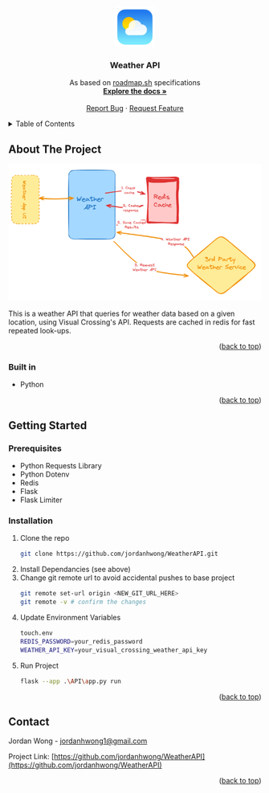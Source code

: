 <!-- Improved compatibility of back to top link: See: https://github.com/othneildrew/Best-README-Template/pull/73 -->
<a id="readme-top"></a>
<!--
*** Thanks for checking out the Best-README-Template. If you have a suggestion
*** that would make this better, please fork the repo and create a pull request
*** or simply open an issue with the tag "enhancement".
*** Don't forget to give the project a star!
*** Thanks again! Now go create something AMAZING! :D
-->



<!-- PROJECT SHIELDS -->
<!--
*** I'm using markdown "reference style" links for readability.
*** Reference links are enclosed in brackets [ ] instead of parentheses ( ).
*** See the bottom of this document for the declaration of the reference variables
*** for contributors-url, forks-url, etc. This is an optional, concise syntax you may use.
*** https://www.markdownguide.org/basic-syntax/#reference-style-links
-->
<!--
[![Contributors][contributors-shield]][contributors-url]
[![Forks][forks-shield]][forks-url]
[![Stargazers][stars-shield]][stars-url]
[![Issues][issues-shield]][issues-url]
[![project_license][license-shield]][license-url]
[![LinkedIn][linkedin-shield]][linkedin-url]
-->


<!-- PROJECT LOGO -->
<br />
<div align="center">
  <a href="https://github.com/jordanhwong/WeatherAPI">
    <img src="images/logo.jpg" alt="Logo" width="80" height="80">
  </a>

<h3 align="center">Weather API</h3>

  <p align="center">
    As based on <a href="https://roadmap.sh/projects/weather-api-wrapper-service">roadmap.sh</a> specifications
    <br />
    <a href="https://github.com/jordanhwong/WeatherAPI"><strong>Explore the docs »</strong></a>
    <br />
    <br />
    <a href="https://github.com/jordanhwong/WeatherAPI/issues/new?labels=bug&template=bug-report---.md">Report Bug</a>
    &middot;
    <a href="https://github.com/jordanhwong/WeatherAPI/issues/new?labels=enhancement&template=feature-request---.md">Request Feature</a>
  </p>
</div>



<!-- TABLE OF CONTENTS -->
<details>
  <summary>Table of Contents</summary>
  <ol>
    <li>
      <a href="#about-the-project">About The Project</a>
      <ul>
        <li><a href="#built-with">Built With</a></li>
      </ul>
    </li>
    <li>
      <a href="#getting-started">Getting Started</a>
      <ul>
        <li><a href="#prerequisites">Prerequisites</a></li>
        <li><a href="#installation">Installation</a></li>
      </ul>
    </li>
    <li><a href="#usage">Usage</a></li>
    <li><a href="#contact">Contact</a></li>
  </ol>
</details>



<!-- ABOUT THE PROJECT -->
## About The Project

[![Task Tracker Screen Shot][product-screenshot]](https://roadmap.sh/projects/weather-api-wrapper-service)

This is a weather API that queries for weather data based on a given location, using Visual Crossing's API. Requests are cached in redis for fast repeated look-ups.

<p align="right">(<a href="#readme-top">back to top</a>)</p>



### Built in

* Python

<p align="right">(<a href="#readme-top">back to top</a>)</p>



<!-- GETTING STARTED -->
## Getting Started

### Prerequisites

* Python Requests Library
* Python Dotenv
* Redis
* Flask
* Flask Limiter

### Installation

1. Clone the repo
   ```sh
   git clone https://github.com/jordanhwong/WeatherAPI.git
   ```
2. Install Dependancies (see above)
3. Change git remote url to avoid accidental pushes to base project
   ```sh
   git remote set-url origin <NEW_GIT_URL_HERE>
   git remote -v # confirm the changes
   ```
4. Update Environment Variables
    ```sh
    touch.env
    REDIS_PASSWORD=your_redis_password
    WEATHER_API_KEY=your_visual_crossing_weather_api_key
    ```
5. Run Project
    ```sh
    flask --app .\API\app.py run
    ```

<p align="right">(<a href="#readme-top">back to top</a>)</p>



<!-- USAGE EXAMPLES -->
<!-- ## Usage

To run, use .NET's CLI compiler with the action you wish to do. 
```sh
dotnet run <command> <args>
```
Below is example usage of the program:
```sh
dotnet run add "Clean the bathroom"
Task added successfully: (ID: 1)

dotnet run list              
ID: 1, Description: Clean the bathroom, Status: ToDo, Created At: 5/22/2025 9:35:17 PM, Updated At: 5/22/2025 9:35:17 PM

dotnet run mark-done 1
Task ID 1 status updated to Done.

dotnet run list done  
ID: 1, Description: Clean the bathroom, Status: Done, Created At: 5/22/2025 9:35:17 PM, Updated At: 5/22/2025 9:37:20 PM
```

<p align="right">(<a href="#readme-top">back to top</a>)</p> -->


<!-- 
ROADMAP
## Roadmap

- [ ] Feature 1
- [ ] Feature 2
- [ ] Feature 3
    - [ ] Nested Feature

See the [open issues](https://github.com/jordanhwong/WeatherAPI/issues) for a full list of proposed features (and known issues).

<p align="right">(<a href="#readme-top">back to top</a>)</p>
 -->


<!-- CONTRIBUTING
## Contributing

Contributions are what make the open source community such an amazing place to learn, inspire, and create. Any contributions you make are **greatly appreciated**.

If you have a suggestion that would make this better, please fork the repo and create a pull request. You can also simply open an issue with the tag "enhancement".
Don't forget to give the project a star! Thanks again!

1. Fork the Project
2. Create your Feature Branch (`git checkout -b feature/AmazingFeature`)
3. Commit your Changes (`git commit -m 'Add some AmazingFeature'`)
4. Push to the Branch (`git push origin feature/AmazingFeature`)
5. Open a Pull Request

<p align="right">(<a href="#readme-top">back to top</a>)</p> -->

<!-- ### Top contributors:

<a href="https://github.com/jordanhwong/WeatherAPI/graphs/contributors">
  <img src="https://contrib.rocks/image?repo=github_username/repo_name" alt="contrib.rocks image" />
</a> -->


<!-- 
LICENSE
## License

Distributed under the project_license. See `LICENSE.txt` for more information.

<p align="right">(<a href="#readme-top">back to top</a>)</p>
 -->


<!-- CONTACT -->
## Contact

Jordan Wong -  jordanhwong1@gmail.com

Project Link: [https://github.com/jordanhwong/WeatherAPI](https://github.com/jordanhwong/WeatherAPI)

<p align="right">(<a href="#readme-top">back to top</a>)</p>

<!-- 

 ACKNOWLEDGMENTS 
## Acknowledgments

* []()
* []()
* []()

<p align="right">(<a href="#readme-top">back to top</a>)</p> 
-->



<!-- MARKDOWN LINKS & IMAGES -->
<!-- https://www.markdownguide.org/basic-syntax/#reference-style-links -->
[contributors-shield]: https://img.shields.io/github/contributors/github_username/repo_name.svg?style=for-the-badge
[contributors-url]: https://github.com/jordanhwong/WeatherAPI/graphs/contributors
[forks-shield]: https://img.shields.io/github/forks/github_username/repo_name.svg?style=for-the-badge
[forks-url]: https://github.com/jordanhwong/WeatherAPI/network/members
[stars-shield]: https://img.shields.io/github/stars/github_username/repo_name.svg?style=for-the-badge
[stars-url]: https://github.com/jordanhwong/WeatherAPI/stargazers
[issues-shield]: https://img.shields.io/github/issues/github_username/repo_name.svg?style=for-the-badge
[issues-url]: https://github.com/jordanhwong/WeatherAPI/issues
[license-shield]: https://img.shields.io/github/license/github_username/repo_name.svg?style=for-the-badge
[license-url]: https://github.com/jordanhwong/WeatherAPI/blob/master/LICENSE.txt
[linkedin-shield]: https://img.shields.io/badge/-LinkedIn-black.svg?style=for-the-badge&logo=linkedin&colorB=555
[linkedin-url]: https://linkedin.com/in/jordanhwong
[product-screenshot]: images/screenshot.png
[Next.js]: https://img.shields.io/badge/next.js-000000?style=for-the-badge&logo=nextdotjs&logoColor=white
[Next-url]: https://nextjs.org/
[React.js]: https://img.shields.io/badge/React-20232A?style=for-the-badge&logo=react&logoColor=61DAFB
[React-url]: https://reactjs.org/
[Vue.js]: https://img.shields.io/badge/Vue.js-35495E?style=for-the-badge&logo=vuedotjs&logoColor=4FC08D
[Vue-url]: https://vuejs.org/
[Angular.io]: https://img.shields.io/badge/Angular-DD0031?style=for-the-badge&logo=angular&logoColor=white
[Angular-url]: https://angular.io/
[Svelte.dev]: https://img.shields.io/badge/Svelte-4A4A55?style=for-the-badge&logo=svelte&logoColor=FF3E00
[Svelte-url]: https://svelte.dev/
[Laravel.com]: https://img.shields.io/badge/Laravel-FF2D20?style=for-the-badge&logo=laravel&logoColor=white
[Laravel-url]: https://laravel.com
[Bootstrap.com]: https://img.shields.io/badge/Bootstrap-563D7C?style=for-the-badge&logo=bootstrap&logoColor=white
[Bootstrap-url]: https://getbootstrap.com
[JQuery.com]: https://img.shields.io/badge/jQuery-0769AD?style=for-the-badge&logo=jquery&logoColor=white
[JQuery-url]: https://jquery.com 
